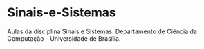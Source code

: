 # Sinais-e-Sistemas
Aulas da disciplina Sinais e Sistemas. Departamento de Ciência da Computação - Universidade de Brasília.
